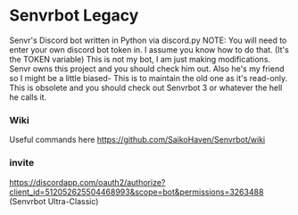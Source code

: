 # <h1>Senvrbot Legacy</h1>
Senvr's Discord bot written in Python via discord.py
NOTE: You will need to enter your own discord bot token in. I assume you know how to do that. (It's the TOKEN variable)
This is not my bot, I am just making modifications. Senvr owns this project and you should check him out. Also he's my friend so I might be a little biased- This is to maintain the old one as it's read-only. This is obsolete and you should check out Senvrbot 3 or whatever the hell he calls it.
### Wiki
Useful commands here
https://github.com/SaikoHaven/Senvrbot/wiki
### invite
https://discordapp.com/oauth2/authorize?client_id=512052625504468993&scope=bot&permissions=3263488 (Senvrbot Ultra-Classic)
